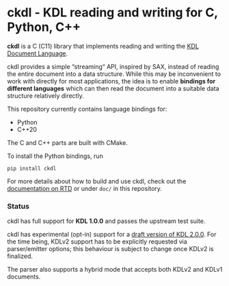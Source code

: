 # ckdl - KDL reading and writing for C, Python, C++

**ckdl** is a C (C11) library that implements reading and writing the
[KDL Document Language](https://github.com/kdl-org/kdl).

ckdl provides a simple “streaming“ API, inspired by SAX, instead of reading the
entire document into a data structure. While this may be inconvenient to work
with directly for most applications, the idea is to enable **bindings for
different languages** which can then read the document into a suitable data
structure relatively directly.

This repository currently contains language bindings for:

 * Python
 * C++20

The C and C++ parts are built with CMake.

To install the Python bindings, run

    pip install ckdl

For more details about how to build and use ckdl, check out the
[documentation on RTD](https://ckdl.readthedocs.io/en/latest/index.html) or
under `doc/` in this repository.

### Status

ckdl has full support for **KDL 1.0.0** and passes the upstream test suite.

ckdl has experimental (opt-in) support for a [draft version of KDL 2.0.0][kdl2].
For the time being, KDLv2 support has to be explicitly requested via parser/emitter
options; this behaviour is subject to change once KDLv2 is finalized.

The parser also supports a hybrid mode that accepts both KDLv2 and KDLv1
documents.

[kdl2]: https://github.com/kdl-org/kdl/blob/main/SPEC.md
